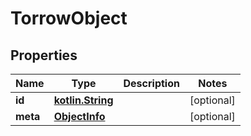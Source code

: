 # TorrowObject

## Properties
Name | Type | Description | Notes
------------ | ------------- | ------------- | -------------
**id** | [**kotlin.String**](.md) |  |  [optional]
**meta** | [**ObjectInfo**](ObjectInfo.md) |  |  [optional]
